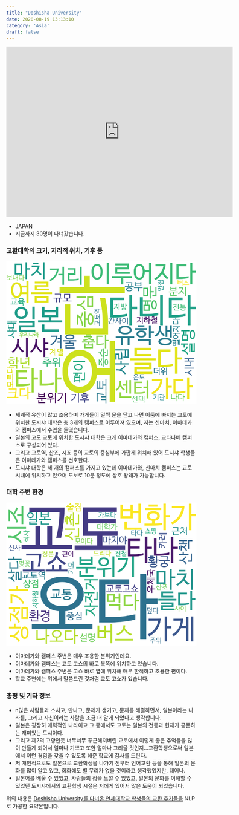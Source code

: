 ```yaml
---
title: "Doshisha University"
date: 2020-08-19 13:13:10
category: 'Asia'
draft: false
---
```


<iframe
width="600"
height="450"
frameborder="0" style="border:0"
src="https://www.google.com/maps/embed/v1/place?key=AIzaSyC9e1AME-pVmWC4hBpFdu5S4dKzyepa3HQ&q=Doshisha+University&center=35.03009160000001,135.76068830000003&zoom=14" allowfullscreen>
</iframe>

* JAPAN
* 지금까지 30명이 다녀갔습니다. 

### 교환대학의 크기, 지리적 위치, 기후 등

![gen_info-WordCloud](../univ_wordclouds_okt/gen_info/JP000005_gen_info_okt.png)

* 세계적 유산이 많고 조용하며 가게들이 일찍 문을 닫고 나면 어둠에 빠지는 교토에 위치한 도시샤 대학은 총 3개의 캠퍼스로 이루어져 있으며, 저는 신마치, 이마데가와 캠퍼스에서 수업을 들었습니다.
* 일본의 고도 교토에 위치한 도시샤 대학은 크게 이마데가와 캠퍼스, 교타나베 캠퍼스로 구성되어 있다.
* 그리고 교토역, 산죠, 시죠 등의 교토의 중심부에 가깝게 위치해 있어 도시샤 학생들은 이마데가와 캠퍼스를 선호한다.
* 도시샤 대학은 세 개의 캠퍼스를 가지고 있는데 이마데가와, 신마치 캠퍼스는 교토 시내에 위치하고 있으며 도보로 10분 정도에 상호 왕래가 가능합니다.


### 대학 주변 환경

![env_info-WordCloud](../univ_wordclouds_okt/env_info/JP000005_env_info_okt.png)

* 이마데가와 캠퍼스 주변은 매우 조용한 분위기인데요.
* 이마데가와 캠퍼스는 교토 고쇼의 바로 북쪽에 위치하고 있습니다.
* 이마데가와 캠퍼스 주변은 고쇼 바로 옆에 위치해 매우 한적하고 조용한 편이다.
* 학교 주변에는 위에서 말씀드린 것처럼 교토 고쇼가 있습니다.


### 총평 및 기타 정보 
* n많은 사람들과 스치고, 만나고, 문제가 생기고, 문제를 해결하면서, 일본이라는 나라를, 그리고 자신이라는 사람을 조금 더 알게 되었다고 생각합니다.
* 일본은 굉장히 매력적인 나라이고 그 중에서도 교토는 일본의 전통과 현재가 공존하는 재미있는 도시이다.
* 그리고 제2의 고향인듯 너무너무 푸근해져버린 교토에서 이렇게 좋은 추억들을 많이 만들게 되어서 얼마나 기쁘고 또한 얼마나 그리울 것인지…교환학생으로써 일본에서 이런 경험을 갖을 수 있도록 해준 학교에 감사를 드린다.
* 저 개인적으로도 일본으로 교환학생을 나가기 전부터 언어교환 등을 통해 일본의 문화를 많이 알고 있고, 회화에도 별 무리가 없을 것이라고 생각했었지만, 태어나.
* 일본어를 배울 수 있었고, 사람들의 정을 느낄 수 있었고, 일본의 문화를 이해할 수 있었던 도시샤에서의 교환학생 시절은 저에게 있어서 많은 도움이 되었습니다.


위의 내용은 [Doshisha University를 다녀온 연세대학교 학생들의 교환 후기들을](http://oia.yonsei.ac.kr/partner/expReport.asp?ucode=JP000005&bgbn=A) NLP로 가공한 요약본입니다. 
